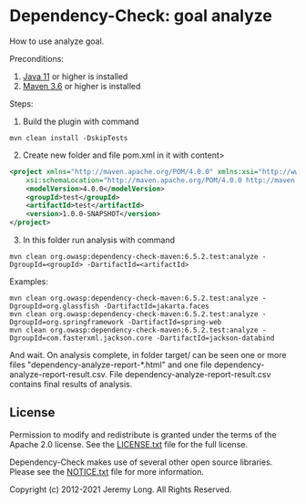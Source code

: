 Dependency-Check: goal analyze
==================

How to use analyze goal.

Preconditions:

1. [Java 11](https://www.oracle.com/java/technologies/downloads/#java11) or higher is installed
2. [Maven 3.6](https://maven.apache.org/download.cgi) or higher is installed


Steps:

1. Build the plugin with command

```
mvn clean install -DskipTests
```

2. Create new folder and file pom.xml in it with content>

```xml
<project xmlns="http://maven.apache.org/POM/4.0.0" xmlns:xsi="http://www.w3.org/2001/XMLSchema-instance"
    xsi:schemaLocation="http://maven.apache.org/POM/4.0.0 http://maven.apache.org/maven-v4_0_0.xsd">
    <modelVersion>4.0.0</modelVersion>
    <groupId>test</groupId>
    <artifactId>test</artifactId>
    <version>1.0.0-SNAPSHOT</version>
</project> 
```


3. In this folder run analysis with command

```
mvn clean org.owasp:dependency-check-maven:6.5.2.test:analyze -DgroupId=<groupId> -DartifactId=<artifactId>
```

Examples:

```
mvn clean org.owasp:dependency-check-maven:6.5.2.test:analyze -DgroupId=org.glassfish -DartifactId=jakarta.faces
mvn clean org.owasp:dependency-check-maven:6.5.2.test:analyze -DgroupId=org.springframework -DartifactId=spring-web
mvn clean org.owasp:dependency-check-maven:6.5.2.test:analyze -DgroupId=com.fasterxml.jackson.core -DartifactId=jackson-databind
```
And wait. On analysis complete, in folder target/ can be seen one or more files "dependency-analyze-report-*.html" and one file dependency-analyze-report-result.csv.
File dependency-analyze-report-result.csv contains final results of analysis.

License
-------

Permission to modify and redistribute is granted under the terms of the Apache 2.0 license. See the [LICENSE.txt](https://raw.githubusercontent.com/jeremylong/DependencyCheck/master/LICENSE.txt) file for the full license.

Dependency-Check makes use of several other open source libraries. Please see the [NOTICE.txt][notices] file for more information.

Copyright (c) 2012-2021 Jeremy Long. All Rights Reserved.

  [wiki]: https://github.com/jeremylong/DependencyCheck/wiki
  [notices]: https://github.com/jeremylong/DependencyCheck/blob/master/NOTICE.txt
